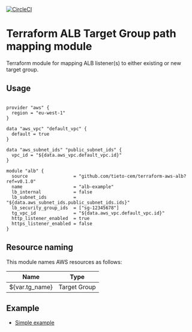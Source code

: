 [![CircleCI](https://circleci.com/gh/tieto-cem/terraform-aws-alb-tg-path-mapping.svg?style=shield&circle-token=19370e6a9018d2d0710bdceb95bf830eeff58b42)](https://circleci.com/gh/tieto-cem/terraform-aws-alb-tg-path-mapping)

Terraform ALB Target Group path mapping module
==============================================

Terraform module for mapping ALB listener(s) to either existing or new target group.


Usage
-----

```hcl

provider "aws" {
  region = "eu-west-1"
}

data "aws_vpc" "default_vpc" {
  default = true
}

data "aws_subnet_ids" "public_subnet_ids" {
  vpc_id = "${data.aws_vpc.default_vpc.id}"
}

module "alb" {
  source                 = "github.com/tieto-cem/terraform-aws-alb?ref=v0.1.0"
  name                   = "alb-example"
  lb_internal            = false
  lb_subnet_ids          = "${data.aws_subnet_ids.public_subnet_ids.ids}"
  lb_security_group_ids  = ["sg-12345678"]
  tg_vpc_id              = "${data.aws_vpc.default_vpc.id}"
  http_listener_enabled  = true
  https_listener_enabled = false
}
```

Resource naming
---------------

This module names AWS resources as follows:

| Name                               | Type           | 
|------------------------------------|----------------|
|${var.tg_name}                      | Target Group   |


Example
-------

* [Simple example](https://github.com/tieto-cem/terraform-aws-alb-tg-path-mapping/tree/master/example)